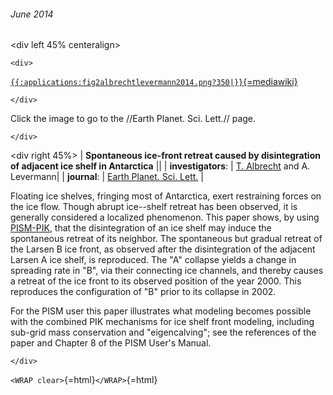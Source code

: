 ###### June 2014

\<div left 45% centeralign\>

```{=html}
<div>
```
[`{{:applications:fig2albrechtlevermann2014.png?350|}}`{=mediawiki}](http://dx.doi.org/10.1016/j.epsl.2014.02.034)

```{=html}
</div>
```
Click the image to go to the //Earth Planet. Sci. Lett.// page.

```{=html}
</div>
```
\<div right 45%\> \| **Spontaneous ice-front retreat caused by
disintegration of adjacent ice shelf in Antarctica** \|\| \|
**investigators**: \| [T.
Albrecht](http://www.pik-potsdam.de/~albrecht/) and A.
Levermann\| \| **journal**: \| [Earth Planet. Sci.
Lett.](http://www.journals.elsevier.com/earth-and-planetary-science-letters)
\|

Floating ice shelves, fringing most of Antarctica, exert restraining
forces on the ice flow. Though abrupt ice--shelf retreat has been
observed, it is generally considered a localized phenomenon. This paper
shows, by using [PISM-PIK](pik:pism-pik), that the
disintegration of an ice shelf may induce the spontaneous retreat of its
neighbor. The spontaneous but gradual retreat of the Larsen B ice front,
as observed after the disintegration of the adjacent Larsen A ice shelf,
is reproduced. The \"A\" collapse yields a change in spreading rate in
\"B\", via their connecting ice channels, and thereby causes a retreat
of the ice front to its observed position of the year 2000. This
reproduces the configuration of \"B\" prior to its collapse in 2002.

For the PISM user this paper illustrates what modeling becomes possible
with the combined PIK mechanisms for ice shelf front modeling, including
sub-grid mass conservation and \"eigencalving\"; see the references of
the paper and Chapter 8 of the PISM User\'s Manual.

```{=html}
</div>
```
`<WRAP clear>`{=html}`</WRAP>`{=html}
